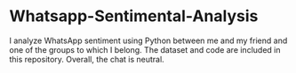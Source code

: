 # Whatsapp-Sentimental-Analysis
I analyze WhatsApp sentiment using Python between me and my friend and one of the groups to which I belong. The dataset and code are included in this repository. Overall, the chat is neutral.
